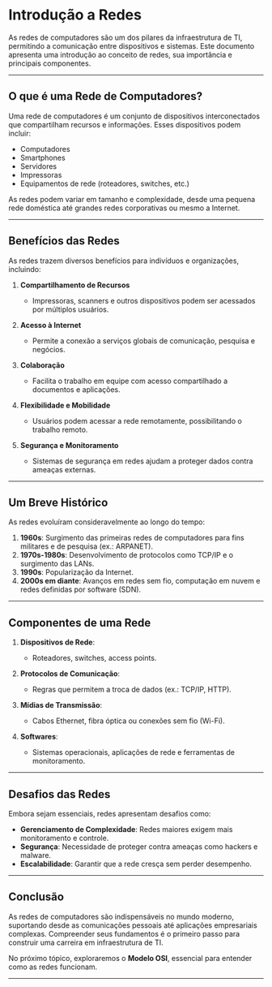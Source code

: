# Introdução a Redes

As redes de computadores são um dos pilares da infraestrutura de TI, permitindo a comunicação entre dispositivos e sistemas. Este documento apresenta uma introdução ao conceito de redes, sua importância e principais componentes.

---

## O que é uma Rede de Computadores?

Uma rede de computadores é um conjunto de dispositivos interconectados que compartilham recursos e informações. Esses dispositivos podem incluir:
- Computadores
- Smartphones
- Servidores
- Impressoras
- Equipamentos de rede (roteadores, switches, etc.)

As redes podem variar em tamanho e complexidade, desde uma pequena rede doméstica até grandes redes corporativas ou mesmo a Internet.

---

## Benefícios das Redes

As redes trazem diversos benefícios para indivíduos e organizações, incluindo:

1. **Compartilhamento de Recursos**
   - Impressoras, scanners e outros dispositivos podem ser acessados por múltiplos usuários.

2. **Acesso à Internet**
   - Permite a conexão a serviços globais de comunicação, pesquisa e negócios.

3. **Colaboração**
   - Facilita o trabalho em equipe com acesso compartilhado a documentos e aplicações.

4. **Flexibilidade e Mobilidade**
   - Usuários podem acessar a rede remotamente, possibilitando o trabalho remoto.

5. **Segurança e Monitoramento**
   - Sistemas de segurança em redes ajudam a proteger dados contra ameaças externas.

---

## Um Breve Histórico

As redes evoluíram consideravelmente ao longo do tempo:

1. **1960s**: Surgimento das primeiras redes de computadores para fins militares e de pesquisa (ex.: ARPANET).
2. **1970s-1980s**: Desenvolvimento de protocolos como TCP/IP e o surgimento das LANs.
3. **1990s**: Popularização da Internet.
4. **2000s em diante**: Avanços em redes sem fio, computação em nuvem e redes definidas por software (SDN).

---

## Componentes de uma Rede

1. **Dispositivos de Rede**:
   - Roteadores, switches, access points.

2. **Protocolos de Comunicação**:
   - Regras que permitem a troca de dados (ex.: TCP/IP, HTTP).

3. **Mídias de Transmissão**:
   - Cabos Ethernet, fibra óptica ou conexões sem fio (Wi-Fi).

4. **Softwares**:
   - Sistemas operacionais, aplicações de rede e ferramentas de monitoramento.

---

## Desafios das Redes

Embora sejam essenciais, redes apresentam desafios como:
- **Gerenciamento de Complexidade**: Redes maiores exigem mais monitoramento e controle.
- **Segurança**: Necessidade de proteger contra ameaças como hackers e malware.
- **Escalabilidade**: Garantir que a rede cresça sem perder desempenho.

---

## Conclusão

As redes de computadores são indispensáveis no mundo moderno, suportando desde as comunicações pessoais até aplicações empresariais complexas. Compreender seus fundamentos é o primeiro passo para construir uma carreira em infraestrutura de TI.

No próximo tópico, exploraremos o **Modelo OSI**, essencial para entender como as redes funcionam.

---